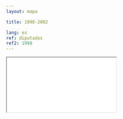 ```yaml
---
layout: mapa

title: 1998-2002

lang: es
ref: diputados
ref2: 1998
---
```


<div>
<iframe class="mapa-iframe" src="../../repo_mapas/output/legislaturas/1989-presente/1998-2002_Diputados.html"></iframe>
</div>
